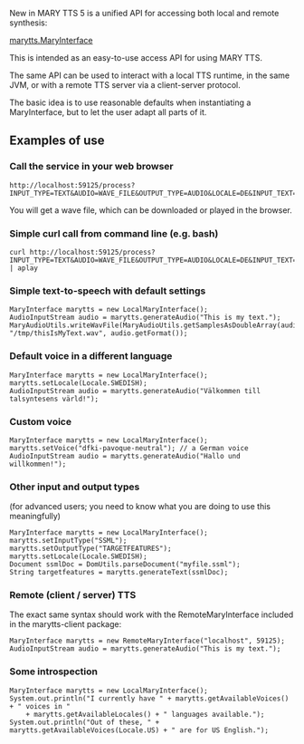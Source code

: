 New in MARY TTS 5 is a unified API for accessing both local and remote synthesis:

[marytts.MaryInterface](https://github.com/marytts/marytts/blob/master/marytts-common/src/main/java/marytts/MaryInterface.java)


This is intended as an easy-to-use access API for using MARY TTS.

The same API can be used to interact with a local TTS runtime, in the same JVM, or with a remote TTS server via a client-server protocol.

The basic idea is to use reasonable defaults when instantiating a MaryInterface, but to let the user adapt all parts of it.

## Examples of use
### Call the service in your web browser
    http://localhost:59125/process?INPUT_TYPE=TEXT&AUDIO=WAVE_FILE&OUTPUT_TYPE=AUDIO&LOCALE=DE&INPUT_TEXT=%22Hallo%20Josef!%22
You will get a wave file, which can be downloaded or played in the browser.

### Simple curl call from command line (e.g. bash)
    curl http://localhost:59125/process?INPUT_TYPE=TEXT&AUDIO=WAVE_FILE&OUTPUT_TYPE=AUDIO&LOCALE=DE&INPUT_TEXT=%22Hallo%20Josef!%22 | aplay

### Simple text-to-speech with default settings

    MaryInterface marytts = new LocalMaryInterface();
    AudioInputStream audio = marytts.generateAudio("This is my text.");
    MaryAudioUtils.writeWavFile(MaryAudioUtils.getSamplesAsDoubleArray(audio), "/tmp/thisIsMyText.wav", audio.getFormat());

### Default voice in a different language

    MaryInterface marytts = new LocalMaryInterface();
    marytts.setLocale(Locale.SWEDISH);
    AudioInputStream audio = marytts.generateAudio("Välkommen till talsyntesens värld!");

### Custom voice

    MaryInterface marytts = new LocalMaryInterface();
    marytts.setVoice("dfki-pavoque-neutral"); // a German voice
    AudioInputStream audio = marytts.generateAudio("Hallo und willkommen!");

### Other input and output types

(for advanced users; you need to know what you are doing to use this meaningfully)

    MaryInterface marytts = new LocalMaryInterface();
    marytts.setInputType("SSML");
    marytts.setOutputType("TARGETFEATURES");
    marytts.setLocale(Locale.SWEDISH);
    Document ssmlDoc = DomUtils.parseDocument("myfile.ssml");
    String targetfeatures = marytts.generateText(ssmlDoc);


### Remote (client / server) TTS

The exact same syntax should work with the RemoteMaryInterface included in the marytts-client package:

    MaryInterface marytts = new RemoteMaryInterface("localhost", 59125);
    AudioInputStream audio = marytts.generateAudio("This is my text.");

### Some introspection

    MaryInterface marytts = new LocalMaryInterface();
    System.out.println("I currently have " + marytts.getAvailableVoices() + " voices in "
        + marytts.getAvailableLocales() + " languages available.");
    System.out.println("Out of these, " + marytts.getAvailableVoices(Locale.US) + " are for US English.");


